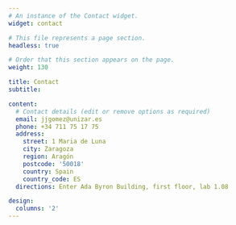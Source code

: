 ```yaml
---
# An instance of the Contact widget.
widget: contact

# This file represents a page section.
headless: true

# Order that this section appears on the page.
weight: 130

title: Contact
subtitle:

content:
  # Contact details (edit or remove options as required)
  email: jjgomez@unizar.es
  phone: +34 711 75 17 75
  address:
    street: 1 Maria de Luna
    city: Zaragoza
    region: Aragón
    postcode: '50018'
    country: Spain
    country_code: ES
  directions: Enter Ada Byron Building, first floor, lab 1.08

design:
  columns: '2'
---
```

